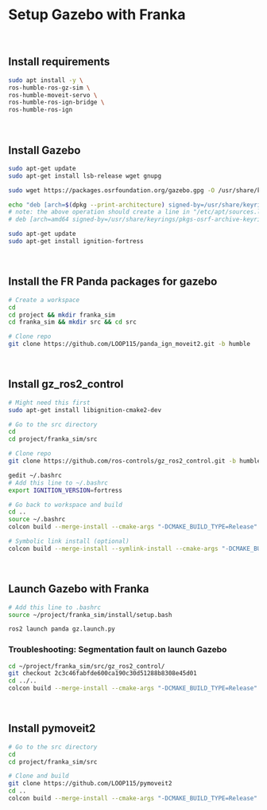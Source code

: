 # Setup Gazebo with Franka

<br>

## Install requirements

```bash
sudo apt install -y \
ros-humble-ros-gz-sim \
ros-humble-moveit-servo \
ros-humble-ros-ign-bridge \
ros-humble-ros-ign
```

<br>

## Install Gazebo

```bash
sudo apt-get update
sudo apt-get install lsb-release wget gnupg

sudo wget https://packages.osrfoundation.org/gazebo.gpg -O /usr/share/keyrings/pkgs-osrf-archive-keyring.gpg

echo "deb [arch=$(dpkg --print-architecture) signed-by=/usr/share/keyrings/pkgs-osrf-archive-keyring.gpg] [http://packages.osrfoundation.org/gazebo/ubuntu-stable](http://packages.osrfoundation.org/gazebo/ubuntu-stable) $(lsb_release -cs) main" | sudo tee /etc/apt/sources.list.d/gazebo-stable.list > /dev/null
# note: the above operation should create a line in "/etc/apt/sources.list.d/gazebo-stable.list" and should look something like this (will vary according to computer architecture & the version of Ubuntu):
# deb [arch=amd64 signed-by=/usr/share/keyrings/pkgs-osrf-archive-keyring.gpg] http://packages.osrfoundation.org/gazebo/ubuntu-stable jammy main

sudo apt-get update
sudo apt-get install ignition-fortress
```

<br>

## Install the FR Panda packages for gazebo

```bash
# Create a workspace
cd
cd project && mkdir franka_sim
cd franka_sim && mkdir src && cd src
```

```bash
# Clone repo
git clone https://github.com/LOOP115/panda_ign_moveit2.git -b humble
```

<br>

## Install gz_ros2_control

```bash
# Might need this first
sudo apt-get install libignition-cmake2-dev
```

```bash
# Go to the src directory
cd
cd project/franka_sim/src

# Clone repo
git clone https://github.com/ros-controls/gz_ros2_control.git -b humble
```

```bash
gedit ~/.bashrc
# Add this line to ~/.bashrc
export IGNITION_VERSION=fortress
```

```bash
# Go back to workspace and build
cd ..
source ~/.bashrc
colcon build --merge-install --cmake-args "-DCMAKE_BUILD_TYPE=Release"
```

```bash
# Symbolic link install (optional)
colcon build --merge-install --symlink-install --cmake-args "-DCMAKE_BUILD_TYPE=Release"
```

<br>

## Launch Gazebo with Franka

```bash
# Add this line to .bashrc
source ~/project/franka_sim/install/setup.bash
```

```bash
ros2 launch panda gz.launch.py
```

### Troubleshooting: Segmentation fault on launch Gazebo

```bash
cd ~/project/franka_sim/src/gz_ros2_control/
git checkout 2c3c46fabfde600ca190c30d51288b8308e45d01
cd ../..
colcon build --merge-install --cmake-args "-DCMAKE_BUILD_TYPE=Release"
```

<br>

## Install pymoveit2

```bash
# Go to the src directory
cd
cd project/franka_sim/src
```

```bash
# Clone and build
git clone https://github.com/LOOP115/pymoveit2
cd ..
colcon build --merge-install --cmake-args "-DCMAKE_BUILD_TYPE=Release"
```


